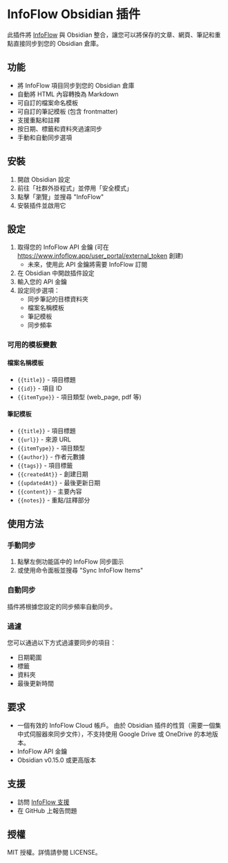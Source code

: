 # InfoFlow Obsidian 插件

此插件將 [InfoFlow](https://www.infoflow.app) 與 Obsidian 整合，讓您可以將保存的文章、網頁、筆記和重點直接同步到您的 Obsidian 倉庫。

## 功能

- 將 InfoFlow 項目同步到您的 Obsidian 倉庫
- 自動將 HTML 內容轉換為 Markdown
- 可自訂的檔案命名模板
- 可自訂的筆記模板 (包含 frontmatter)
- 支援重點和註釋
- 按日期、標籤和資料夾過濾同步
- 手動和自動同步選項

## 安裝

1. 開啟 Obsidian 設定
2. 前往「社群外掛程式」並停用「安全模式」
3. 點擊「瀏覽」並搜尋 "InfoFlow"
4. 安裝插件並啟用它

## 設定

1. 取得您的 InfoFlow API 金鑰 (可在 <https://www.infoflow.app/user_portal/external_token> 創建)
   - 未來，使用此 API 金鑰將需要 InfoFlow 訂閱
2. 在 Obsidian 中開啟插件設定
3. 輸入您的 API 金鑰
4. 設定同步選項：
   - 同步筆記的目標資料夾
   - 檔案名稱模板
   - 筆記模板
   - 同步頻率

### 可用的模板變數

#### 檔案名稱模板
- `{{title}}` - 項目標題
- `{{id}}` - 項目 ID
- `{{itemType}}` - 項目類型 (web_page, pdf 等)

#### 筆記模板
- `{{title}}` - 項目標題
- `{{url}}` - 來源 URL
- `{{itemType}}` - 項目類型
- `{{author}}` - 作者元數據
- `{{tags}}` - 項目標籤
- `{{createdAt}}` - 創建日期
- `{{updatedAt}}` - 最後更新日期
- `{{content}}` - 主要內容
- `{{notes}}` - 重點/註釋部分

## 使用方法

### 手動同步
1. 點擊左側功能區中的 InfoFlow 同步圖示
2. 或使用命令面板並搜尋 "Sync InfoFlow Items"

### 自動同步
插件將根據您設定的同步頻率自動同步。

### 過濾
您可以通過以下方式過濾要同步的項目：
- 日期範圍
- 標籤
- 資料夾
- 最後更新時間

## 要求

- 一個有效的 InfoFlow Cloud 帳戶。 由於 Obsidian 插件的性質（需要一個集中式伺服器來同步文件），不支持使用 Google Drive 或 OneDrive 的本地版本。
- InfoFlow API 金鑰
- Obsidian v0.15.0 或更高版本

## 支援

- 訪問 [InfoFlow 支援](https://www.infoflow.app/support)
- 在 GitHub 上報告問題

## 授權

MIT 授權。詳情請參閱 LICENSE。
